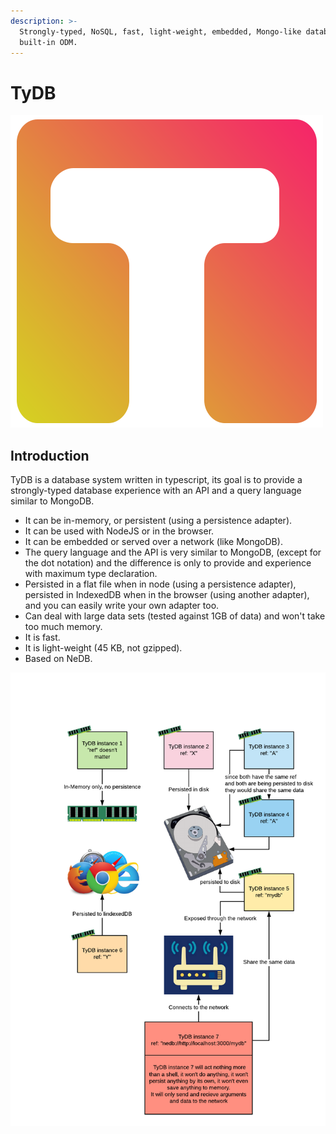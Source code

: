 ```yaml
---
description: >-
  Strongly-typed, NoSQL, fast, light-weight, embedded, Mongo-like database with
  built-in ODM.
---
```


# TyDB

![](.gitbook/assets/logo.ts.png)

## Introduction

TyDB is a database system written in typescript, its goal is to provide a strongly-typed database experience with an API and a query language similar to MongoDB.

* It can be in-memory, or persistent \(using a persistence adapter\).
* It can be used with NodeJS or in the browser.
* It can be embedded or served over a network \(like MongoDB\).
* The query language and the API is very similar to MongoDB, \(except for the dot notation\) and the difference is only to provide and experience with maximum type declaration.
* Persisted in a flat file when in node \(using a persistence adapter\), persisted in IndexedDB when in the browser \(using another adapter\), and you can easily write your own adapter too.
* Can deal with large data sets \(tested against 1GB of data\) and won't take too much memory.
* It is fast.
* It is light-weight \(45 KB, not gzipped\).
* Based on NeDB.

![Different ways of instantiating the database](.gitbook/assets/image.png)

